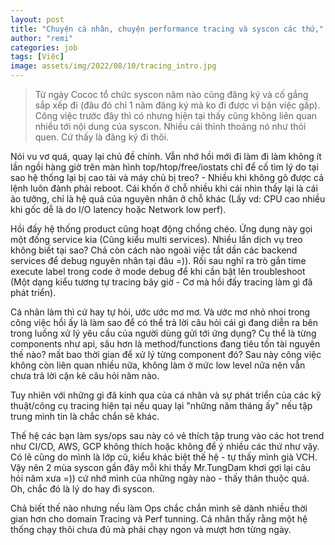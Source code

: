 ```yaml
---
layout: post
title: "Chuyện cá nhân, chuyện performance tracing và syscon các thứ,"
author: "remi"
categories: job
tags: [Việc]
image: assets/img/2022/08/10/tracing_intro.jpg
---
```


>Từ ngày Cococ tổ chức syscon năm nào cũng đăng ký và cố gắng sắp xếp đi (đâu đó chỉ 1 năm đăng ký mà ko đi được vì bận việc gấp). Công việc trước đây thì có nhưng hiện tại thấy cũng không liên quan nhiều tới nội dung của syscon. Nhiều cái thỉnh thoảng nó như thói quen. Cứ thấy là đăng ký đi thôi.

Nói vu vơ quá, quay lại chủ đề chính. Vẫn nhớ hồi mới đi làm đi làm không ít lần ngồi hàng giờ trên màn hình top/htop/free/iostats chỉ để cố tìm lý do tại sao hệ thống lại bị cao tải và máy chủ bị treo? - Nhiều khi không gõ được cả lệnh luôn đành phải reboot. Cái khốn ở chỗ nhiều khi cái nhìn thấy lại là cái ảo tưởng, chỉ là hệ quả của nguyên nhân ở chỗ khác (Lấy vd: CPU cao nhiều khi gốc dễ là do I/O latency hoặc Network low perf).

Hồi đấy hệ thống product cũng hoạt động chồng chéo. Ứng dụng này gọi một đống service kia (Cũng kiểu multi services). Nhiều lần dịch vụ treo không biết tại sao? Chả còn cách nào ngoài việc tắt dần các backend services để debug nguyên nhân tại đâu =)). Rồi sau nghĩ ra trò gắn time execute label trong code ở mode debug để khi cần bật lên troubleshoot (Một dạng kiểu tương tự tracing bây giờ - Cơ mà hồi đấy tracing làm gì đã phát triển).

Cá nhân làm thì cứ hay tự hỏi, ước ước mơ mơ. Và ước mơ nhỏ nhoi trong công việc hồi ấy là làm sao để có thể trả lời câu hỏi cái gì đang diễn ra bên trong luồng xử lý yêu cầu của người dùng gửi tới ứng dụng? Cụ thể là từng components như api, sâu hơn là method/functions đang tiêu tốn tài nguyên thế nào? mất bao thời gian để xử lý từng component đó? Sau này công việc không còn liên quan nhiều nữa, không làm ở mức low level nữa nên vẫn chưa trả lời cặn kẽ câu hỏi năm nào. 

Tuy nhiên với những gì đã kinh qua của cá nhân và sự phát triển của các kỹ thuật/công cụ tracing hiện tại nếu quay lại "những năm tháng ấy" nếu tập trung mình tin là chắc chắn sẽ khác. 

Thế hệ các bạn làm sys/ops sau này có vẻ thích tập trung vào các hot trend như CI/CD, AWS, GCP không thích hoặc không để ý nhiều các thứ như vậy. Có lẽ cũng do mình là lớp cũ, kiểu khác biệt thế hệ - tự thấy mình già VCH. Vậy nên 2 mùa syscon gần đây mỗi khi thấy Mr.TungDam khơi gợi lại câu hỏi năm xưa =)) cứ nhớ mình của những ngày nào - thấy thân thuộc quá. Oh, chắc đó là lý do hay đi syscon. 

Chả biết thế nào nhưng nếu làm Ops chắc chắn mình sẽ dành nhiều thời gian hơn cho domain Tracing và Perf tunning. Cá nhân thấy rằng một hệ thống chạy thôi chưa đủ mà phải chạy ngon và mượt hơn từng ngày. 



